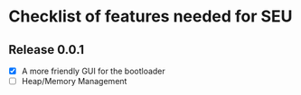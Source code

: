 # Checklist of features needed for SEU

## Release 0.0.1
- [X] A more friendly GUI for the bootloader
- [ ] Heap/Memory Management
